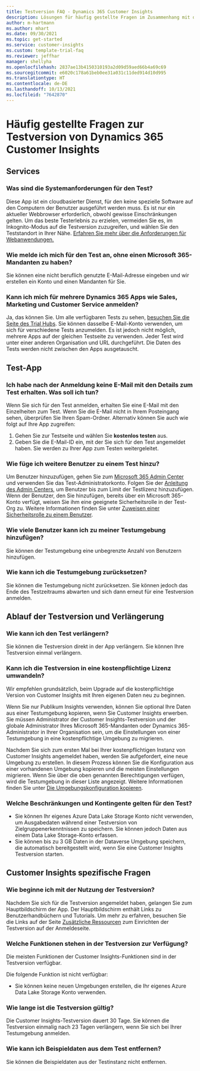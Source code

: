 ```yaml
---
title: Testversion FAQ - Dynamics 365 Customer Insights
description: Lösungen für häufig gestellte Fragen im Zusammenhang mit der Einrichtung und Verwaltung der Testversion von Customer Insights. Erfahren Sie, wie Sie plattform- und app-spezifische Probleme lösen können.
author: m-hartmann
ms.author: mhart
ms.date: 09/30/2021
ms.topic: get-started
ms.service: customer-insights
ms.custom: template-trial-faq
ms.reviewer: jeffhar
manager: shellyha
ms.openlocfilehash: 2837ae13b4150310193a2d09d59aed66b4a69c69
ms.sourcegitcommit: e6020c178a61beb0ee31a031c11ded914d10d995
ms.translationtype: HT
ms.contentlocale: de-DE
ms.lasthandoff: 10/13/2021
ms.locfileid: "7642870"
---
```

# <a name="dynamics-365-customer-insights-trial-faq"></a>Häufig gestellte Fragen zur Testversion von Dynamics 365 Customer Insights

## <a name="sign-up"></a>Services

### <a name="what-are-the-system-requirements-for-the-trial"></a>Was sind die Systemanforderungen für den Test?

Diese App ist ein cloudbasierter Dienst, für den keine spezielle Software auf den Computern der Benutzer ausgeführt werden muss. Es ist nur ein aktueller Webbrowser erforderlich, obwohl gewisse Einschränkungen gelten. Um das beste Testerlebnis zu erzielen, vermeiden Sie es, im Inkognito-Modus auf die Testversion zuzugreifen, und wählen Sie den Teststandort in Ihrer Nähe. [Erfahren Sie mehr über die Anforderungen für Webanwendungen.](/power-platform/admin/web-application-requirements)

### <a name="how-do-i-sign-up-for-the-trial-without-a-microsoft-365-tenant"></a>Wie melde ich mich für den Test an, ohne einen Microsoft 365-Mandanten zu haben?

Sie können eine nicht beruflich genutzte E-Mail-Adresse eingeben und wir erstellen ein Konto und einen Mandanten für Sie.

### <a name="can-i-sign-up-for-multiple-dynamics-365-apps-such-as-sales-marketing-and-customer-service"></a>Kann ich mich für mehrere Dynamics 365 Apps wie Sales, Marketing und Customer Service anmelden?

Ja, das können Sie. Um alle verfügbaren Tests zu sehen, [besuchen Sie die Seite des Trial Hubs](https://dynamics.microsoft.com/dynamics-365-free-trial). Sie können dasselbe E-Mail-Konto verwenden, um sich für verschiedene Tests anzumelden. Es ist jedoch nicht möglich, mehrere Apps auf der gleichen Testseite zu verwenden. Jeder Test wird unter einer anderen Organisation und URL durchgeführt. Die Daten des Tests werden nicht zwischen den Apps ausgetauscht.

## <a name="trial-app"></a>Test-App

### <a name="i-didnt-receive-the-trial-details-email-after-signing-up-what-should-i-do"></a>Ich habe nach der Anmeldung keine E-Mail mit den Details zum Test erhalten. Was soll ich tun?

Wenn Sie sich für den Test anmelden, erhalten Sie eine E-Mail mit den Einzelheiten zum Test. Wenn Sie die E-Mail nicht in Ihrem Posteingang sehen, überprüfen Sie Ihren Spam-Ordner. Alternativ können Sie auch wie folgt auf Ihre App zugreifen:

1. Gehen Sie zur Testseite und wählen Sie **kostenlos testen** aus.
1. Geben Sie die E-Mail-ID ein, mit der Sie sich für den Test angemeldet haben. Sie werden zu Ihrer App zum Testen weitergeleitet.

### <a name="how-do-i-add-more-users-to-a-trial"></a>Wie füge ich weitere Benutzer zu einem Test hinzu?

Um Benutzer hinzuzufügen, gehen Sie zum [Microsoft 365 Admin Center](https://admin.microsoft.com) und verwenden Sie das Test-Administratorkonto. Folgen Sie der [Anleitung des Admin Centers](/microsoft-365/admin/add-users/add-users), um Benutzer bis zum Limit der Testlizenz hinzuzufügen. Wenn der Benutzer, den Sie hinzufügen, bereits über ein Microsoft 365-Konto verfügt, weisen Sie ihm eine geeignete Sicherheitsrolle in der Test-Org zu. Weitere Informationen finden Sie unter [Zuweisen einer Sicherheitsrolle zu einem Benutzer](/power-platform/admin/create-users-assign-online-security-roles#assign-a-security-role-to-a-user).

### <a name="how-many-users-can-i-add-to-my-trial-environment"></a>Wie viele Benutzer kann ich zu meiner Testumgebung hinzufügen?

Sie können der Testumgebung eine unbegrenzte Anzahl von Benutzern hinzufügen.

### <a name="how-do-i-reset-the-trial-environment"></a>Wie kann ich die Testumgebung zurücksetzen?

Sie können die Testumgebung nicht zurücksetzen. Sie können jedoch das Ende des Testzeitraums abwarten und sich dann erneut für eine Testversion anmelden.

## <a name="trial-expiration-and-extension"></a>Ablauf der Testversion und Verlängerung

### <a name="how-do-i-extend-the-trial"></a>Wie kann ich den Test verlängern?

Sie können die Testversion direkt in der App verlängern. Sie können Ihre Testversion einmal verlängern.

### <a name="can-i-convert-the-trial-to-a-paid-license"></a>Kann ich die Testversion in eine kostenpflichtige Lizenz umwandeln?

Wir empfehlen grundsätzlich, beim Upgrade auf die kostenpflichtige Version von Customer Insights mit Ihren eigenen Daten neu zu beginnen. 

Wenn Sie nur Publikum Insights verwenden, können Sie optional Ihre Daten aus einer Testumgebung kopieren, wenn Sie Customer Insights erwerben. Sie müssen Administrator der Customer Insights-Testversion und der globale Administrator Ihres Microsoft 365-Mandanten oder Dynamics 365-Administrator in Ihrer Organisation sein, um die Einstellungen von einer Testumgebung in eine kostenpflichtige Umgebung zu migrieren. 

Nachdem Sie sich zum ersten Mal bei Ihrer kostenpflichtigen Instanz von Customer Insights angemeldet haben, werden Sie aufgefordert, eine neue Umgebung zu erstellen. In diesem Prozess können Sie die Konfiguration aus einer vorhandenen Umgebung kopieren und die meisten Einstellungen migrieren. Wenn Sie über die oben genannten Berechtigungen verfügen, wird die Testumgebung in dieser Liste angezeigt. Weitere Informationen finden Sie unter [Die Umgebungskonfiguration kopieren](audience-insights/manage-environments.md#copy-the-environment-configuration).

### <a name="what-are-the-trial-limits-and-quotas"></a>Welche Beschränkungen und Kontingente gelten für den Test?

- Sie können Ihr eigenes Azure Data Lake Storage Konto nicht verwenden, um Ausgabedaten während einer Testversion von Zielgruppenerkenntnissen zu speichern. Sie können jedoch Daten aus einem Data Lake Storage-Konto erfassen.
- Sie können bis zu 3 GB Daten in der Dataverse Umgebung speichern, die automatisch bereitgestellt wird, wenn Sie eine Customer Insights Testversion starten.

## <a name="customer-insights-specific-questions"></a>Customer Insights spezifische Fragen

### <a name="how-do-i-start-using-the-trial"></a>Wie beginne ich mit der Nutzung der Testversion?

Nachdem Sie sich für die Testversion angemeldet haben, gelangen Sie zum Hauptbildschirm der App. Der Hauptbildschirm enthält Links zu Benutzerhandbüchern und Tutorials. Um mehr zu erfahren, besuchen Sie die Links auf der Seite [Zusätzliche Ressourcen](trial-signup.md#additional-resources) zum Einrichten der Testversion auf der Anmeldeseite.

### <a name="what-features-are-available-in-the-trial"></a>Welche Funktionen stehen in der Testversion zur Verfügung?

Die meisten Funktionen der Customer Insights-Funktionen sind in der Testversion verfügbar.

Die folgende Funktion ist nicht verfügbar: 
- Sie können keine neuen Umgebungen erstellen, die Ihr eigenes Azure Data Lake Storage Konto verwenden.

### <a name="how-long-does-the-trial-last"></a>Wie lange ist die Testversion gültig?

Die Customer Insights-Testversion dauert 30 Tage. Sie können die Testversion einmalig nach 23 Tagen verlängern, wenn Sie sich bei Ihrer Testumgebung anmelden.

### <a name="how-do-i-remove-sample-data-from-the-trial"></a>Wie kann ich Beispieldaten aus dem Test entfernen?

Sie können die Beispieldaten aus der Testinstanz nicht entfernen.
